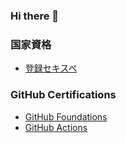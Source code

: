 ### Hi there 👋

<!--
**groovelab/groovelab** is a ✨ _special_ ✨ repository because its `README.md` (this file) appears on your GitHub profile.

Here are some ideas to get you started:

- 🔭 I’m currently working on ...
- 🌱 I’m currently learning ...
- 👯 I’m looking to collaborate on ...
- 🤔 I’m looking for help with ...
- 💬 Ask me about ...
- 📫 How to reach me: ...
- 😄 Pronouns: ...
- ⚡ Fun fact: ...
-->

### 国家資格
- [登録セキスペ](https://riss.ipa.go.jp/r?r=024506)

### GitHub Certifications
- [GitHub Foundations](https://www.credly.com/badges/c20cadf4-0485-403d-b0aa-d33b985846d2/public_url)
- [GitHub Actions](https://www.credly.com/badges/ab134cc0-ac2c-4d41-b6bf-eab7672b589f/public_url)


